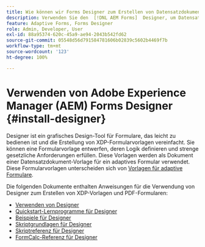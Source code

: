 ```yaml
---
title: Wie können wir Forms Designer zum Erstellen von Datensatzdokument-Vorlagen (Document of Record, DoR) und Formularfragmenten verwenden?
description: Verwenden Sie den  [!DNL AEM Forms]  Designer, um Datensatzdokument-Vorlagen und Formularfragmente zu erstellen.
feature: Adaptive Forms, Forms Designer
role: Admin, Developer, User
exl-id: 88a95374-620c-45a9-ae94-2043b542fd62
source-git-commit: 05548d56d791584781606b02839c5602b4469f7b
workflow-type: tm+mt
source-wordcount: '123'
ht-degree: 100%

---
```


# Verwenden von Adobe Experience Manager (AEM) Forms Designer {#install-designer}

Designer ist ein grafisches Design-Tool für Formulare, das leicht zu bedienen ist und die Erstellung von XDP-Formularvorlagen vereinfacht. Sie können eine Formularvorlage entwerfen, deren Logik definieren und strenge gesetzliche Anforderungen erfüllen. Diese Vorlagen werden als Dokument einer Datensatzdokument-Vorlage für ein adaptives Formular verwendet. Diese Formularvorlagen unterscheiden sich von [Vorlagen für adaptive Formulare](template-editor.md).

Die folgenden Dokumente enthalten Anweisungen für die Verwendung von Designer zum Erstellen von XDP-Vorlagen und PDF-Formularen:

+ [Verwenden von Designer](assets/using-designer-cs.pdf)
+ [Quickstart-Lernprogramme für Designer](https://helpx.adobe.com/content/dam/help/de/experience-manager/6-5/forms/pdf/designer-quickstart.pdf)
+ [Beispiele für Designer](https://helpx.adobe.com/content/dam/help/de/experience-manager/6-5/forms/pdf/designer-samples.pdf)
+ [Skriptgrundlagen für Designer](https://helpx.adobe.com/content/dam/help/de/experience-manager/6-5/forms/pdf/scripting-basics.pdf)
+ [Skriptreferenz für Designer](https://helpx.adobe.com/content/dam/help/de/experience-manager/6-5/forms/pdf/scripting-reference.pdf)
+ [FormCalc-Referenz für Designer](https://helpx.adobe.com/content/dam/help/de/experience-manager/6-5/forms/pdf/formcalc-reference.pdf)
